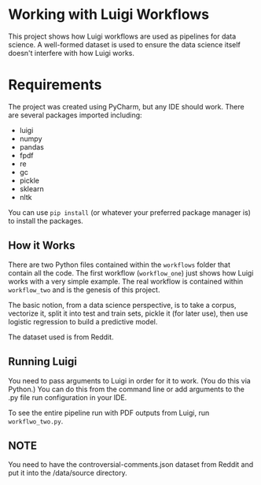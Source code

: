 # Working with Luigi Workflows

This project shows how Luigi workflows are used as pipelines for data science. A well-formed dataset is used to ensure the data science itself doesn't interfere with how Luigi works.

# Requirements

The project was created using PyCharm, but any IDE should work. There are several packages imported including:

* luigi
* numpy
* pandas
* fpdf
* re
* gc
* pickle
* sklearn
* nltk

You can use `pip install` (or whatever your preferred package manager is) to install the packages.

## How it Works

There are two Python files contained within the `workflows` folder that contain all the code. The first workflow (`workflow_one`) just shows how Luigi works with a very simple example. The real workflow is contained within `workflow_two` and is the genesis of this project.

The basic notion, from a data science perspective, is to take a corpus, vectorize it, split it into test and train sets, pickle it (for later use), then use logistic regression to build a predictive model.

The dataset used is from Reddit.

## Running Luigi
You need to pass arguments to Luigi in order for it to work. (You do this via Python.) You can do this from the command line or add arguments to the .py file run configuration in your IDE.

To see the entire pipeline run with PDF outputs from Luigi, run `workflwo_two.py`.

## NOTE
You need to have the controversial-comments.json dataset from Reddit and put it into the /data/source directory.




